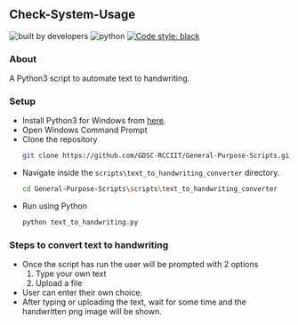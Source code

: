 ## Check-System-Usage

![built by developers](http://ForTheBadge.com/images/badges/built-by-developers.svg)
![python](https://img.shields.io/badge/language-Python-orange?style=for-the-badge)
[![Code style: black](https://img.shields.io/badge/code%20style-black-000000.svg?style=plasitc)](https://github.com/psf/black)

### About

A Python3 script to automate text to handwriting.

### Setup

* Install Python3 for Windows from [here](https://python.org).
* Open Windows Command Prompt
* Clone the repository
  ```bash
  git clone https://github.com/GDSC-RCCIIT/General-Purpose-Scripts.git
  ```
* Navigate inside the ```scripts\text_to_handwriting_converter``` directory.
  ```bash
  cd General-Purpose-Scripts\scripts\text_to_handwriting_converter
  ```
* Run using Python
  ```bash
  python text_to_handwriting.py
  ```


### Steps to convert text to handwriting

 * Once the script has run the user will be prompted with 2 options
    1. Type your own text
    2. Upload a file
 * User can enter their own choice.
 * After typing or uploading the text, wait for some time and the handwritten png image will be shown.
 


